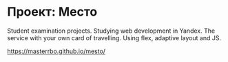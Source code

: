 
# Проект: Место

Student examination projects. Studying web development in Yandex. The service with your own card of travelling.
Using flex, adaptive layout and JS.

https://masterrbo.github.io/mesto/


